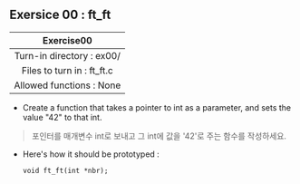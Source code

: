## Exersice 00 : ft_ft
|Exercise00|
|:---:|
|Turn-in directory : ex00/|
|Files to turn in : ft_ft.c|
|Allowed functions : None|

- Create a function that takes a pointer to int as a parameter, and sets the value "42" to that int.
> 포인터를 매개변수 int로 보내고 그 int에 값을 '42'로 주는 함수를 작성하세요.

- Here's how it should be prototyped :
    ```
    void ft_ft(int *nbr);
    ```
